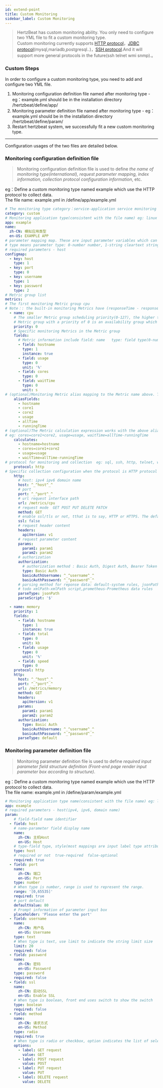 ```yaml
---
id: extend-point  
title: Custom Monitoring  
sidebar_label: Custom Monitoring    
---
```

> HertzBeat has custom monitoring ability. You only need to configure two YML file to fit a custom monitoring type.  
> Custom monitoring currently supports [HTTP protocol](extend-http)，[JDBC protocol](extend-jdbc)(mysql,mariadb,postgresql..)，[SSH protocol](extend-ssh).And it will support more general protocols in the future(ssh telnet wmi snmp).。        

### Custom Steps  

In order to configure a custom monitoring type, you need to add and configure two YML file.
1. Monitoring configuration definition file named after monitoring type - eg：example.yml should be in the installation directory /hertzbeat/define/app/
2. Monitoring parameter definition file named after monitoring type - eg：example.yml should be in the installation directory /hertzbeat/define/param/
3. Restart hertzbeat system, we successfully fit a new custom monitoring type.  

------- 
Configuration usages of the two files are detailed below.

### Monitoring configuration definition file   

> Monitoring configuration definition file is used to define *the name of monitoring type(international), request parameter mapping, index information, collection protocol configuration information*, etc.  

eg：Define a custom monitoring type named example which use the HTTP protocol to collect data.    
The file name: example.yml in /define/app/example.yml   

```yaml
# The monitoring type category：service-application service monitoring db-database monitoring custom-custom monitoring os-operating system monitoring
category: custom
# Monitoring application type(consistent with the file name) eg: linux windows tomcat mysql aws...
app: example
name:
  zh-CN: 模拟应用类型
  en-US: EXAMPLE APP
# parameter mapping map. These are input parameter variables which can be written to the configuration in form of ^_^host^_^. The system automatically replace variable's value.
# type means parameter type: 0-number number, 1-string cleartext string, 2-secret encrypted string
# required parameters - host
configmap:
  - key: host
    type: 1
  - key: port
    type: 0
  - key: username
    type: 1
  - key: password
    type: 2
# Metric group list
metrics:
# The first monitoring Metric group cpu
# Note：: the built-in monitoring Metrics have (responseTime - response time)
  - name: cpu
    # The smaller Metric group scheduling priority(0-127), the higher the priority. After completion of the high priority Metric group collection,the low priority Metric group will then be scheduled. Metric groups with the same priority  will be scheduled in parallel.
    # Metric group with a priority of 0 is an availability group which will be scheduled first. If the collection succeeds, the  scheduling will continue otherwise interrupt scheduling.
    priority: 0
    # Specific monitoring Metrics in the Metric group
    fields:
      # Metric information include field: name   type: field type(0-number: number, 1-string: string)   instance: primary key of instance or not   unit: Metric unit
      - field: hostname
        type: 1
        instance: true
      - field: usage
        type: 0
        unit: '%'
      - field: cores
        type: 0
      - field: waitTime
        type: 0
        unit: s
# (optional)Monitoring Metric alias mapping to the Metric name above. The field used to collect interface data is not the final Metric name directly. This alias is required for mapping conversion.
    aliasFields:
      - hostname
      - core1
      - core2
      - usage
      - allTime
      - runningTime
# (optional)The Metric calculation expression works with the above alias to calculate the final required Metric value.
# eg: cores=core1+core2, usage=usage, waitTime=allTime-runningTime
    calculates:
      - hostname=hostname
      - cores=core1+core2
      - usage=usage
      - waitTime=allTime-runningTime
# protocol for monitoring and collection  eg: sql, ssh, http, telnet, wmi, snmp, sdk
    protocol: http
# Specific collection configuration when the protocol is HTTP protocol 
    http:
      # host: ipv4 ipv6 domain name 
      host: ^_^host^_^
      # port
      port: ^_^port^_^
      # url request interface path 
      url: /metrics/cpu
      # request mode  GET POST PUT DELETE PATCH
      method: GET
      # enable ssl/tls or not, tthat is to say, HTTP or HTTPS. The default is false
      ssl: false
      # request header content 
      headers:
        apiVersion: v1
      # request parameter content 
      params:
        param1: param1
        param2: param2
      # authorization 
      authorization:
        # authorization method : Basic Auth, Digest Auth, Bearer Token
        type: Basic Auth
        basicAuthUsername: ^_^username^_^
        basicAuthPassword: ^_^password^_^
      # parsing method for reponse data: default-system rules, jsonPath-jsonPath script, website-website availability Metric monitoring 
      # todo xmlPath-xmlPath script,prometheus-Prometheus data rules
      parseType: jsonPath
      parseScript: '$'

  - name: memory
    priority: 1
    fields:
      - field: hostname
        type: 1
        instance: true
      - field: total
        type: 0
        unit: kb
      - field: usage
        type: 0
        unit: '%'
      - field: speed
        type: 0
    protocol: http
    http:
      host: ^_^host^_^
      port: ^_^port^_^
      url: /metrics/memory
      method: GET
      headers:
        apiVersion: v1
      params:
        param1: param1
        param2: param2
      authorization:
        type: Basic Auth
        basicAuthUsername: ^_^username^_^
        basicAuthPassword: ^_^password^_^
      parseType: default
```

### Monitoring parameter definition file

> Monitoring parameter definition file is used to define *required input parameter field structure definition (Front-end page render input parameter box according to structure)*.   

eg：Define a custom monitoring type named example which use the HTTP protocol to collect data.    
The file name: example.yml in /define/param/example.yml   

```yaml
# Monitoring application type name(consistent with the file name) eg: linux windows tomcat mysql aws...
app: example
# required parameters - host(ipv4, ipv6, domain name)
param:
    # field-field name identifier 
  - field: host
    # name-parameter field display name 
    name: 
      zh-CN: 主机Host
      en-US: Host
    # type-field type, style(most mappings are input label type attribute)
    type: host
    # required or not  true-required  false-optional
    required: true
  - field: port
    name: 
      zh-CN: 端口
      en-US: Port
    type: number
    # When type is number, range is used to represent the range.
    range: '[0,65535]'
    required: true
    # port default
    defaultValue: 80
    # Prompt information of parameter input box 
    placeholder: 'Please enter the port'
  - field: username
    name: 
      zh-CN: 用户名
      en-US: Username
    type: text
    # When type is text, use limit to indicate the string limit size
    limit: 20
    required: false
  - field: password
    name: 
      zh-CN: 密码
      en-US: Password
    type: password
    required: false
  - field: ssl
    name: 
      zh-CN: 启动SSL
      en-US: Enable SSL
    # When type is boolean, front end uses switch to show the switch
    type: boolean
    required: false
  - field: method
    name: 
      zh-CN: 请求方式
      en-US: Method
    type: radio
    required: true
    # When type is radio or checkbox, option indicates the list of selectable values {name1:value1,name2:value2}
    options:
      - label: GET request
        value: GET
      - label: POST request
        value: POST
      - label: PUT request
        value: PUT
      - label: DELETE request
        value: DELETE
```
